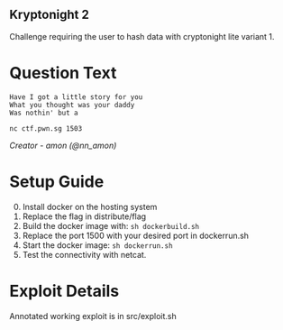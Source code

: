 Kryptonight 2
---------

Challenge requiring the user to hash data with cryptonight lite variant 1.

# Question Text

```
Have I got a little story for you
What you thought was your daddy
Was nothin' but a

nc ctf.pwn.sg 1503
```

*Creator -  amon (@nn_amon)*

# Setup Guide

0. Install docker on the hosting system
1. Replace the flag in distribute/flag
2. Build the docker image with: `sh dockerbuild.sh`
3. Replace the port 1500 with your desired port in dockerrun.sh
4. Start the docker image: `sh dockerrun.sh`
5. Test the connectivity with netcat.

# Exploit Details

Annotated working exploit is in src/exploit.sh
